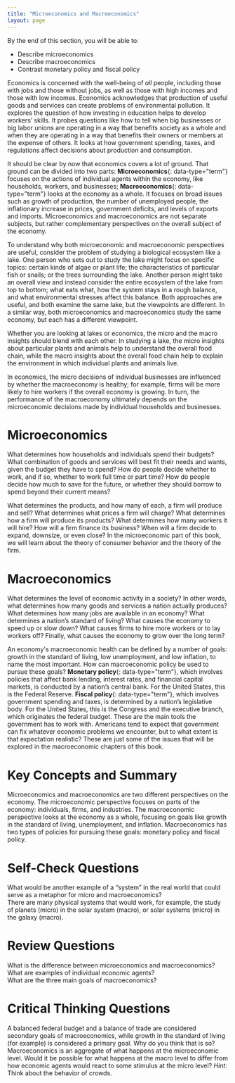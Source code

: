 ```yaml
---
title: "Microeconomics and Macroeconomics"
layout: page
---
```



<div data-type="abstract" markdown="1">
By the end of this section, you will be able to:

* Describe microeconomics
* Describe macroeconomics
* Contrast monetary policy and fiscal policy

</div>

Economics is concerned with the well-being of *all* people, including those with jobs and those without jobs, as well as those with high incomes and those with low incomes. Economics acknowledges that production of useful goods and services can create problems of environmental pollution. It explores the question of how investing in education helps to develop workers’ skills. It probes questions like how to tell when big businesses or big labor unions are operating in a way that benefits society as a whole and when they are operating in a way that benefits their owners or members at the expense of others. It looks at how government spending, taxes, and regulations affect decisions about production and consumption.

It should be clear by now that economics covers a lot of ground. That ground can be divided into two parts: **Microeconomics**{: data-type="term"} focuses on the actions of individual agents within the economy, like households, workers, and businesses; **Macroeconomics**{: data-type="term"} looks at the economy as a whole. It focuses on broad issues such as growth of production, the number of unemployed people, the inflationary increase in prices, government deficits, and levels of exports and imports. Microeconomics and macroeconomics are not separate subjects, but rather complementary perspectives on the overall subject of the economy.

To understand why both microeconomic and macroeconomic perspectives are useful, consider the problem of studying a biological ecosystem like a lake. One person who sets out to study the lake might focus on specific topics: certain kinds of algae or plant life; the characteristics of particular fish or snails; or the trees surrounding the lake. Another person might take an overall view and instead consider the entire ecosystem of the lake from top to bottom; what eats what, how the system stays in a rough balance, and what environmental stresses affect this balance. Both approaches are useful, and both examine the same lake, but the viewpoints are different. In a similar way, both microeconomics and macroeconomics study the same economy, but each has a different viewpoint.

Whether you are looking at lakes or economics, the micro and the macro insights should blend with each other. In studying a lake, the micro insights about particular plants and animals help to understand the overall food chain, while the macro insights about the overall food chain help to explain the environment in which individual plants and animals live.

In economics, the micro decisions of individual businesses are influenced by whether the macroeconomy is healthy; for example, firms will be more likely to hire workers if the overall economy is growing. In turn, the performance of the macroeconomy ultimately depends on the microeconomic decisions made by individual households and businesses.

# Microeconomics 

What determines how households and individuals spend their budgets? What combination of goods and services will best fit their needs and wants, given the budget they have to spend? How do people decide whether to work, and if so, whether to work full time or part time? How do people decide how much to save for the future, or whether they should borrow to spend beyond their current means?

What determines the products, and how many of each, a firm will produce and sell? What determines what prices a firm will charge? What determines how a firm will produce its products? What determines how many workers it will hire? How will a firm finance its business? When will a firm decide to expand, downsize, or even close? In the microeconomic part of this book, we will learn about the theory of consumer behavior and the theory of the firm.

# Macroeconomics

What determines the level of economic activity in a society? In other words, what determines how many goods and services a nation actually produces? What determines how many jobs are available in an economy? What determines a nation’s standard of living? What causes the economy to speed up or slow down? What causes firms to hire more workers or to lay workers off? Finally, what causes the economy to grow over the long term?

An economy\'s macroeconomic health can be defined by a number of goals: growth in the standard of living, low unemployment, and low inflation, to name the most important. How can macroeconomic policy be used to pursue these goals? **Monetary policy**{: data-type="term"}, which involves policies that affect bank lending, interest rates, and financial capital markets, is conducted by a nation’s central bank. For the United States, this is the Federal Reserve. **Fiscal policy**{: data-type="term"}, which involves government spending and taxes, is determined by a nation’s legislative body. For the United States, this is the Congress and the executive branch, which originates the federal budget. These are the main tools the government has to work with. Americans tend to expect that government can fix whatever economic problems we encounter, but to what extent is that expectation realistic? These are just some of the issues that will be explored in the macroeconomic chapters of this book.

# Key Concepts and Summary

Microeconomics and macroeconomics are two different perspectives on the economy. The microeconomic perspective focuses on parts of the economy: individuals, firms, and industries. The macroeconomic perspective looks at the economy as a whole, focusing on goals like growth in the standard of living, unemployment, and inflation. Macroeconomics has two types of policies for pursuing these goals: monetary policy and fiscal policy.

# Self-Check Questions

<div data-type="exercise">
<div data-type="problem" markdown="1">
What would be another example of a “system” in the real world that could serve as a metaphor for micro and macroeconomics?

</div>
<div data-type="solution" markdown="1">
There are many physical systems that would work, for example, the study of planets (micro) in the solar system (macro), or solar systems (micro) in the galaxy (macro).

</div>
</div>

# Review Questions

<div data-type="exercise">
<div data-type="problem" markdown="1">
What is the difference between microeconomics and macroeconomics?

</div>
</div>

<div data-type="exercise">
<div data-type="problem" markdown="1">
What are examples of individual economic agents?

</div>
</div>

<div data-type="exercise">
<div data-type="problem" markdown="1">
What are the three main goals of macroeconomics?

</div>
</div>

# Critical Thinking Questions

<div data-type="exercise">
<div data-type="problem" markdown="1">
A balanced federal budget and a balance of trade are considered secondary goals of macroeconomics, while growth in the standard of living (for example) is considered a primary goal. Why do you think that is so?

</div>
</div>

<div data-type="exercise">
<div data-type="problem" markdown="1">
Macroeconomics is an aggregate of what happens at the microeconomic level. Would it be possible for what happens at the macro level to differ from how economic agents would react to some stimulus at the micro level? <em>Hint: </em>Think about the behavior of crowds.

</div>
</div>


